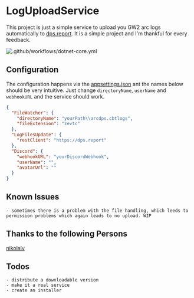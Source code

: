 # LogUploadService

This project is just a simple service to upload you GW2 arc logs automatically to [dps.report](https://dps.report/). It is a simple project and I'm thankful for every
feedback.

![.github/workflows/dotnet-core.yml](https://github.com/BergerAl/Gw2LogUploadService/workflows/.github/workflows/dotnet-core.yml/badge.svg?branch=master)

## Configuration

The configuration happens via the [appsettings.json](.\LogUploadService\appsettings.json) ant the names below should be very intuitive. Just change `directoryName`, `userName` and `webhookURL` and the service should work.

```json
{
  "FileWatcher": {
    "directoryName": "yourPath\\arcdps.cbtlogs",
    "fileExtension": "zevtc"
  },
  "LogFilesUpdate": {
    "restClient": "https://dps.report"
  },
  "Discord": {
    "webhookURL": "yourDiscordWebhook",
    "userName": "",
    "avatarUrl": ""
  }
}
```

## Known Issues
    - sometimes there is a problem with the file handling, which leeds to permission problems which again leads to no upload. WIP

## Thanks to the following Persons

[nikolalv](https://github.com/nikolalv/DiscordWebhook)

## Todos
    - distribute a downloadable version
    - make it a real service
    - create an installer
    